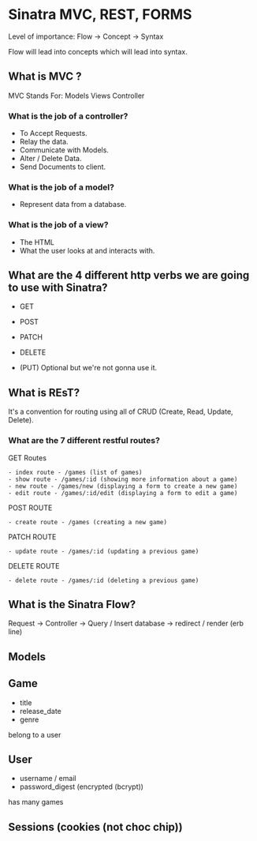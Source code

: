 # Sinatra MVC, REST, FORMS

Level of importance:
Flow -> Concept -> Syntax

Flow will lead into concepts which will lead into syntax.

## What is MVC ?

MVC Stands For: Models Views Controller

### What is the job of a controller?

- To Accept Requests.
- Relay the data.
- Communicate with Models.
- Alter / Delete Data.
- Send Documents to client.

### What is the job of a model?

- Represent data from a database.

### What is the job of a view?

- The HTML
- What the user looks at and interacts with.

## What are the 4 different http verbs we are going to use with Sinatra?

- GET
- POST
- PATCH
- DELETE

- (PUT) Optional but we're not gonna use it.

## What is REsT?

It's a convention for routing using all of CRUD (Create, Read, Update, Delete).

### What are the 7 different restful routes?

GET Routes

```
- index route - /games (list of games)
- show route - /games/:id (showing more information about a game)
- new route - /games/new (displaying a form to create a new game)
- edit route - /games/:id/edit (displaying a form to edit a game)
```

POST ROUTE

```
- create route - /games (creating a new game)
```

PATCH ROUTE

```
- update route - /games/:id (updating a previous game)
```

DELETE ROUTE

```
- delete route - /games/:id (deleting a previous game)
```

## What is the Sinatra Flow?

Request -> Controller -> Query / Insert database -> redirect / render (erb line)

## Models

## Game

- title
- release_date
- genre

belong to a user

## User

- username / email
- password_digest (encrypted (bcrypt))

has many games

## Sessions (cookies (not choc chip))
